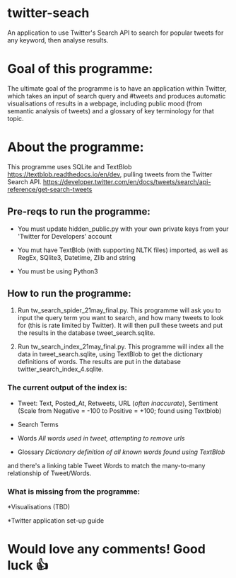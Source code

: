 # twitter-seach
An application to use Twitter's Search API to search for popular tweets for any keyword, then analyse results.


# Goal of this programme:
The ultimate goal of the programme is to have an application within Twitter, which takes an input of search query and #tweets and produces automatic visualisations of results in a webpage, including public mood (from semantic analysis of tweets) and a glossary of key terminology for that topic.


# About the programme:
This programme uses SQLite and TextBlob https://textblob.readthedocs.io/en/dev, pulling tweets from the Twitter Search API. https://developer.twitter.com/en/docs/tweets/search/api-reference/get-search-tweets


## Pre-reqs to run the programme:
- You must update hidden_public.py with your own private keys from your 'Twitter for Developers' account

- You mut have TextBlob (with supporting NLTK files) imported, as well as RegEx, SQlite3, Datetime, Zlib and string

- You must be using Python3


## How to run the programme:
1. Run tw_search_spider_21may_final.py. This programme will ask you to input the query term you want to search, and how many tweets to look for (this is rate limited by Twitter). It will then pull these tweets and put the results in the database tweet_search.sqlite.

2. Run tw_search_index_21may_final.py. This programme will index all the data in tweet_search.sqlite, using TextBlob to get the dictionary definitions of words. The results are put in the database twitter_search_index_4.sqlite.


### The current output of the index is:
- Tweet: Text, Posted_At, Retweets, URL (_often inaccurate_), Sentiment (Scale from Negative = -100 to Positive = +100; found using Textblob)

- Search Terms

- Words _All words used in tweet, attempting to remove urls_

- Glossary _Dictionary definition of all known words found using TextBlob_

and there's a linking table Tweet Words to match the many-to-many relationship of Tweet/Words.


### What is missing from the programme:
*Visualisations (TBD)

*Twitter application set-up guide


# Would love any comments! Good luck :+1:

